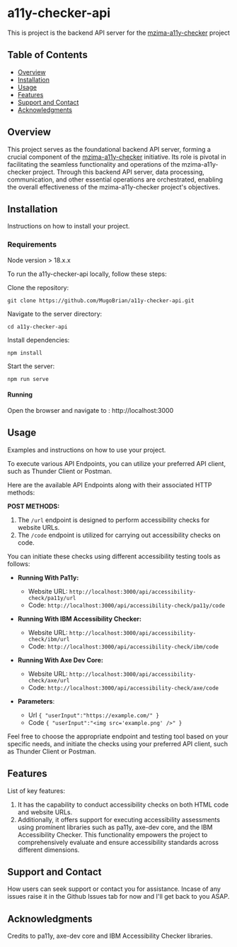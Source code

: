 # a11y-checker-api

This is project is the backend API server for the [mzima-a11y-checker](https://github.com/MugoBrian/mzima-a11y-checker) project

## Table of Contents

- [Overview](#overview)
- [Installation](#installation)
- [Usage](#usage)
- [Features](#features)
- [Support and Contact](#support-and-contact)
- [Acknowledgments](#acknowledgments)

## Overview
This project serves as the foundational backend API server, forming a crucial component of the [mzima-a11y-checker](https://github.com/MugoBrian/mzima-a11y-checker) initiative. Its role is pivotal in facilitating the seamless functionality and operations of the mzima-a11y-checker project. Through this backend API server, data processing, communication, and other essential operations are orchestrated, enabling the overall effectiveness of the mzima-a11y-checker project's objectives.

## Installation

Instructions on how to install your project.
### Requirements
Node version > 18.x.x

To run the a11y-checker-api locally, follow these steps:

Clone the repository:

```git clone https://github.com/MugoBrian/a11y-checker-api.git```

Navigate to the server directory:

```cd a11y-checker-api```

Install dependencies:

```npm install```

Start the server:

```npm run serve```

#### Running 

Open the browser and navigate to :  http://localhost:3000

## Usage

Examples and instructions on how to use your project.

To execute various API Endpoints, you can utilize your preferred API client, such as Thunder Client or Postman.

Here are the available API Endpoints along with their associated HTTP methods:

**POST METHODS:**

1. The `/url` endpoint is designed to perform accessibility checks for website URLs.
2. The `/code` endpoint is utilized for carrying out accessibility checks on code.

You can initiate these checks using different accessibility testing tools as follows:

- **Running With Pa11y:**
  - Website URL: `http://localhost:3000/api/accessibility-check/pa11y/url`
  - Code: `http://localhost:3000/api/accessibility-check/pa11y/code`

- **Running With IBM Accessibility Checker:**
  - Website URL: `http://localhost:3000/api/accessibility-check/ibm/url`
  - Code: `http://localhost:3000/api/accessibility-check/ibm/code`

- **Running With Axe Dev Core:**
  - Website URL: `http://localhost:3000/api/accessibility-check/axe/url`
  - Code: `http://localhost:3000/api/accessibility-check/axe/code`
  
- **Parameters**:

  - Url
    `{
      "userInput":"https://example.com/"
    }`
  - Code
    `{
      "userInput":"<img src='example.png' />"
    }`

Feel free to choose the appropriate endpoint and testing tool based on your specific needs, and initiate the checks using your preferred API client, such as Thunder Client or Postman.

## Features

List of key features:
1. It has the capability to conduct accessibility checks on both HTML code and website URLs.
2. Additionally, it offers support for executing accessibility assessments using prominent libraries such as pa11y, axe-dev core, and the IBM Accessibility Checker.
   This functionality empowers the project to comprehensively evaluate and ensure accessibility standards across different dimensions.

## Support and Contact

How users can seek support or contact you for assistance.
Incase of any issues raise it in the Github Issues tab for now and I'll get back to you ASAP.

## Acknowledgments

Credits to pa11y, axe-dev core and IBM Accessibility Checker libraries.


